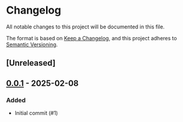 # Changelog

All notable changes to this project will be documented in this file.

The format is based on [Keep a Changelog](https://keepachangelog.com/en/1.0.0/),
and this project adheres to [Semantic Versioning](https://semver.org/spec/v2.0.0.html).

## [Unreleased]

## [0.0.1](https://github.com/vakamo-labs/limes-rs/releases/tag/limes-example-single-tenant-v0.0.1) - 2025-02-08

### Added

- Initial commit (#1)
